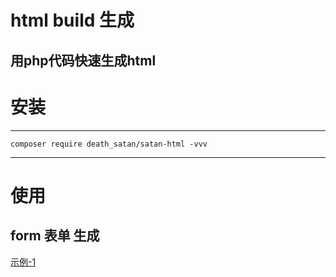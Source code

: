 # html build 生成
## 用php代码快速生成html
# 安装

---
```shell
composer require death_satan/satan-html -vvv
```
---
# 使用

## form 表单 生成

[示例-1](./Example/Form.md)